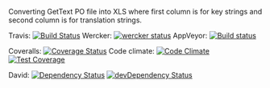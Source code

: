 Converting GetText PO file into XLS where first column is for key strings and second column is for translation strings.

Travis: [![Build Status](https://travis-ci.org/scippio/po2xls.svg?branch=master)](https://travis-ci.org/scippio/po2xls)
Wercker: [![wercker status](https://app.wercker.com/status/8c32f44a685ddd15303f739479636291/s/master "wercker status")](https://app.wercker.com/project/bykey/8c32f44a685ddd15303f739479636291)
AppVeyor: [![Build status](https://ci.appveyor.com/api/projects/status/5ur1wq3nxxhlareb?svg=true)](https://ci.appveyor.com/project/scippio/po2xls)

Coveralls: [![Coverage Status](https://coveralls.io/repos/github/scippio/po2xls/badge.svg?branch=master)](https://coveralls.io/github/scippio/po2xls?branch=master)
Code climate: [![Code Climate](https://codeclimate.com/github/scippio/po2xls/badges/gpa.svg)](https://codeclimate.com/github/scippio/po2xls)
[![Test Coverage](https://codeclimate.com/github/scippio/po2xls/badges/coverage.svg)](https://codeclimate.com/github/scippio/po2xls/coverage)

David: [![Dependency Status](https://david-dm.org/scippio/po2xls.svg)](https://david-dm.org/scippio/po2xls)
[![devDependency Status](https://david-dm.org/scippio/po2xls/dev-status.svg)](https://david-dm.org/scippio/po2xls#info=devDependencies)
